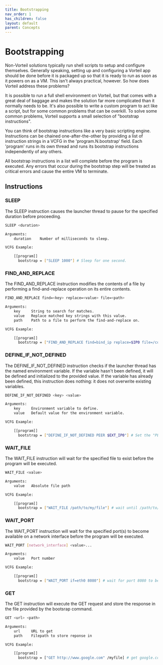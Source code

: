 ```yaml
---
title: Bootstrapping
nav_order: 1
has_children: false
layout: default
parent: Concepts
---
```


# Bootstrapping

Non-Vorteil solutions typically run shell scripts to setup and configure themselves. Generally speaking, setting up and configuring a Vorteil app should be done before it is packaged up so that it is ready to run as soon as it powers on as a VM. This isn't always practical, however. So how does Vorteil address these problems?

It is possible to run a full shell environment on Vorteil, but that comes with a great deal of baggage and makes the solution far more complicated than it normally needs to be. It's also possible to write a custom program to act like a script, but for some common problems that can be overkill. To solve some common problems, Vorteil supports a small selection of "bootstrap instructions".

You can think of bootstrap instructions like a very basic scripting engine. Instructions can be chained one-after-the-other by providing a list of instruction strings in a VCFG in the 'program.N.bootstrap' field. Each 'program' runs in its own thread and runs its bootstrap instructions independently of any others.

All bootstrap instructions in a list will complete before the program is executed. Any errors that occur during the bootstrap step will be treated as critical errors and cause the entire VM to terminate.

## Instructions

### SLEEP

The SLEEP instruction causes the launcher thread to pause for the specified duration before proceeding.

```sh
SLEEP <duration>

Arguments:
	duration	Number of milliseconds to sleep.

VCFG Example:

	[[program]]
	  bootstrap = ["SLEEP 1000"] # Sleep for one second.
```

### FIND_AND_REPLACE

The FIND_AND_REPLACE instruction modifies the contents of a file by performing a find-and-replace operation on its entire contents.

```sh
FIND_AND_REPLACE find=<key> replace=<value> file=<path>

Arguments:
	key 	String to search for matches.
	value   Replace matched key strings with this value.
	path	Path to a file to perform the find-and-replace on.

VCFG Example:

	[[program]]
	  bootstrap = ["FIND_AND_REPLACE find=bind_ip replace=$IP0 file=/conf.toml"] # Replace "bind_ip" with the value of the IP0 environment variable in "/conf.toml".
```

### DEFINE_IF_NOT_DEFINED

The DEFINE_IF_NOT_DEFINED instruction checks if the launcher thread has the named environment variable. If the variable hasn't been defined, it will be defined and initialized to the provided value. If the variable has already been defined, this instruction does nothing: it does not overwrite existing variables.

```sh
DEFINE_IF_NOT_DEFINED <key> <value>

Arguments:
	key     Environment variable to define.
	value   Default value for the environment variable.

VCFG Example:

	[[program]]
	  bootstrap = ["DEFINE_IF_NOT_DEFINED PEER $EXT_IP0"] # Set the "PEER" environment variable to the external IP address of this computer, if it hasn't already been defined.
```

### WAIT_FILE

The WAIT_FILE instruction will wait for the specified file to exist before the program will be executed.

```sh
WAIT_FILE <value>

Arguments:
	value	Absolute file path

VCFG Example:

	[[program]]
	  bootstrap = ["WAIT_FILE /path/to/my/file"] # wait until /path/to/my/file exists before running program
```

### WAIT_PORT

The WAIT_PORT instruction will wait for the specified port(s) to become available on a network interface before the program will be executed.

```sh
WAIT_PORT [network_interface] <value>...

Arguments:
	value	Port number

VCFG Example:

	[[program]]
	  bootstrap = ["WAIT_PORT if=eth0 8080"] # wait for port 8080 to become available on interface eth0
```

### GET

The GET instruction will execute the GET request and store the response in the file provided by the bootsrap command.

```sh
GET <url> <path>

Arguments:
	url     URL to get
	path	Filepath to store reponse in

VCFG Example:

	[[program]]
	  bootstrap = ["GET http://www.google.com" /myfile] # get google.com and store it in /myfile
```
